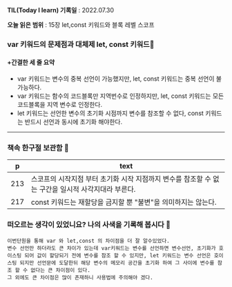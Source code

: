 **TIL(Today I learn) 기록일** : 2022.07.30

**오늘 읽은 범위** : 15장 let,const 키워드와 블록 레벨 스코프

### var 키워드의 문제점과 대체제 let, const 키워드📑

#### +간결한 세 줄 요약
- var 키워드는 변수의 중복 선언이 가능했지만, let, const 키워드는 중복 선언이 불가능하다.
- var 키워드는 함수의 코드블록만 지역번수로 인정하지만, let, const 키워드는 모든 코드블록을 지역 변수로 인정한다.
- let 키워드는 선언한 변수의 초기화 시점까지 변수를 참조할 수 없다, const 키워드는 반드시 선언과 동시에 초기화 해야한다.
---

### 책속 한구절 보관함 📖

| p    | text                                           |
| ---- | ---------------------------------------------- |
| 213  | 스코프의 시작지점 부터 초기화 시작 지점까지 변수를 참조할 수 없는 구간을 일시적 사각지대라 부른다.|
| 217  | const 키워드는 재할당을 금지할 뿐 "불변"을 의미하지는 않는다. |


### 떠오르는 생각이 있었니요? 나의 사색을 기록해 봅시다 💭
```
이번단원을 통해 var 와 let,const 의 차이점을 더 잘 알수있었다.
변수 선언만 하더라도 큰 차이가 있는데 var키워드는 변수를 선언하면 변수선언, 초기화가 호이스팅 되어 값이 할당되기 전에 변수를 참조 할 수 있지만, let 키워드는 변수 선언은 호이스팅 되지만 선언문에 도달한뒤 해당 변수의 메모리 공간을 초기화 하여 그 사이에 변수를 참조 할 수 없다는 큰 차이점이 있다. 
그 외에도 큰 차이점은 많이 존재하니 사용법에 주의해야 겠다.
```
